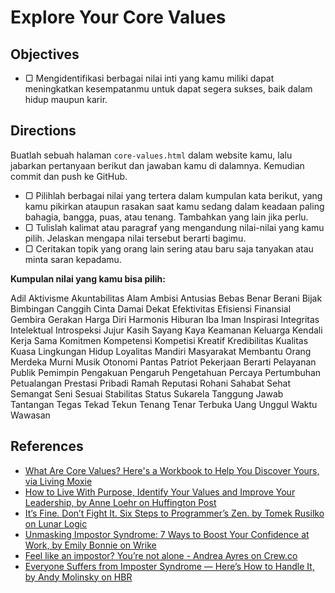 # Explore Your Core Values

## Objectives

- ▢ Mengidentifikasi berbagai nilai inti yang kamu miliki dapat meningkatkan kesempatanmu untuk dapat segera sukses, baik dalam hidup maupun karir.

## Directions

Buatlah sebuah halaman `core-values.html` dalam website kamu, lalu jabarkan pertanyaan berikut dan jawaban kamu di dalamnya. Kemudian commit dan push ke GitHub.

- ▢ Pilihlah berbagai nilai yang tertera dalam kumpulan kata berikut, yang kamu pikirkan ataupun rasakan saat kamu sedang dalam keadaan paling bahagia, bangga, puas, atau tenang. Tambahkan yang lain jika perlu.
- ▢ Tulislah kalimat atau paragraf yang mengandung nilai-nilai yang kamu pilih. Jelaskan mengapa nilai tersebut berarti bagimu.
- ▢ Ceritakan topik yang orang lain sering atau baru saja tanyakan atau minta saran kepadamu.

**Kumpulan nilai yang kamu bisa pilih:**

Adil
Aktivisme
Akuntabilitas
Alam
Ambisi
Antusias
Bebas
Benar
Berani
Bijak
Bimbingan
Canggih
Cinta
Damai
Dekat
Efektivitas
Efisiensi
Finansial
Gembira
Gerakan
Harga Diri
Harmonis
Hiburan
Iba
Iman
Inspirasi
Integritas
Intelektual
Introspeksi
Jujur
Kasih Sayang
Kaya
Keamanan
Keluarga
Kendali
Kerja Sama
Komitmen
Kompetensi
Kompetisi
Kreatif
Kredibilitas
Kualitas
Kuasa
Lingkungan Hidup
Loyalitas
Mandiri
Masyarakat
Membantu Orang
Merdeka
Murni
Musik
Otonomi
Pantas
Patriot
Pekerjaan Berarti
Pelayanan Publik
Pemimpin
Pengakuan
Pengaruh
Pengetahuan
Percaya
Pertumbuhan
Petualangan
Prestasi
Pribadi
Ramah
Reputasi
Rohani
Sahabat
Sehat
Semangat
Seni
Sesuai
Stabilitas
Status
Sukarela
Tanggung Jawab
Tantangan
Tegas
Tekad
Tekun
Tenang
Tenar
Terbuka
Uang
Unggul
Waktu
Wawasan

## References

- [What Are Core Values? Here's a Workbook to Help You Discover Yours, via Living Moxie](http://dawnbarclay.com/core-values)
- [How to Live With Purpose, Identify Your Values and Improve Your Leadership, by Anne Loehr on Huffington Post](http://www.huffingtonpost.com/anne-loehr/how-to-live-with-purpose-_b_5187572.html)
- [It’s Fine. Don’t Fight It. Six Steps to Programmer’s Zen. by Tomek Rusilko on Lunar Logic](http://blog.lunarlogic.io/2016/six-steps-to-programmers-zen)
- [Unmasking Impostor Syndrome: 7 Ways to Boost Your Confidence at Work, by Emily Bonnie on Wrike](https://www.wrike.com/blog/unmasking-impostor-syndrome-7-ways-boost-confidence-work)
- [Feel like an impostor? You’re not alone - Andrea Ayres on Crew.co](https://crew.co/backstage/blog/feel-like-an-impostor-youre-not-alone)
- [Everyone Suffers from Imposter Syndrome — Here’s How to Handle It, by Andy Molinsky on HBR](https://hbr.org/2016/07/everyone-suffers-from-imposter-syndrome-heres-how-to-handle-it)
